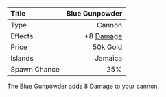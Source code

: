 |Title        | Blue Gunpowder 
|:-|-:
|Type         | Cannon            
|Effects      | +8 [Damage](/upgrades/damage.md)
|Price        | 50k Gold
|Islands      | Jamaica 
|Spawn Chance | 25%           
 
The Blue Gunpowder adds 8 Damage to your cannon. 

